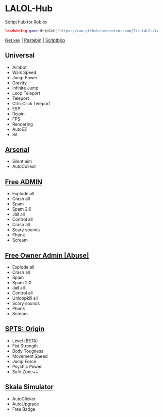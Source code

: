 # LALOL-Hub
Script hub for Roblox
```lua
loadstring(game:HttpGet('https://raw.githubusercontent.com/Its-LALOL/LALOL-Hub/main/.lua'))()
```
[Get key](https://discord.gg/XXqzxT7E5z) | [Pastebin](https://pastebin.com/TKzGDUGL) | [Scriptblox](https://scriptblox.com/script/Universal-Script-LALOL-Hub-7112)
## Universal
- Aimbot
- Walk Speed
- Jump Power
- Gravity
- Infinite Jump
- Loop Teleport
- Teleport
- Сtrl+Click Teleport
- ESP
- Rejoin
- FPS
- Rendering
- AutoEZ
- Sit
## [Arsenal](https://www.roblox.com/games/286090429/Arsenal)
- Silent aim
- AutoCollect
## [Free ADMIN](https://www.roblox.com/games/4522347649/FREE-ADMIN)
- Explode all
- Crash all
- Spam
- Spam 2.0
- Jail all
- Control all
- Crash all
- Scary sounds
- Phonk
- Scream
## [Free Owner Admin [Abuse]](https://www.roblox.com/games/5023687570/Free-Owner-Admin-Abuse)
- Explode all
- Crash all
- Spam
- Spam 2.0
- Jail all
- Control all
- Unloopkill all
- Scary sounds
- Phonk
- Scream
## [SPTS: Origin](https://www.roblox.com/games/10710676163/SPTS-Origin)
- Level (BETA)
- Fist Strength
- Body Tougness
- Movement Speed
- Jump Force
- Psychic Power
- Safe Zone++
## [Skala Simulator](https://www.roblox.com/games/10972284553/Skala-Simulator)
- AutoClicker
- AutoUpgrade
- Free Badge
